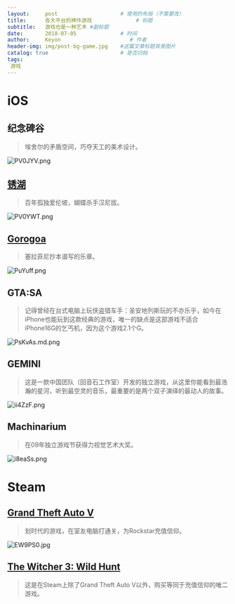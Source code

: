 ```yaml
---
layout:     post                    # 使用的布局（不需要改）
title:      各大平台的神作游戏              # 标题 
subtitle:   游戏也是一种艺术 #副标题
date:       2018-07-05              # 时间
author:     Keyon                      # 作者
header-img: img/post-bg-game.jpg    #这篇文章标题背景图片
catalog: true                       # 是否归档
tags:
 游戏
---
```


# iOS
## 纪念碑谷

> 埃舍尔的矛盾空间，巧夺天工的美术设计。

![PV0JYV.png](https://s1.ax1x.com/2018/07/05/PV0JYV.png)

## [锈湖](http://www.rustylake.com/)

> 百年孤独爱伦坡，蝴蝶杀手汉尼拔。

![PV0YWT.png](https://s1.ax1x.com/2018/07/05/PV0YWT.png)

## [Gorogoa](http://gorogoa.com/)

> 塞拉菲尼抄本谱写的乐章。

![PuYuff.png](https://s1.ax1x.com/2018/07/11/PuYuff.png)

## GTA:SA

> 记得曾经在台式电脑上玩侠盗猎车手：圣安地列斯玩的不亦乐乎，如今在iPhone也能玩到这款经典的游戏，唯一的缺点是这部游戏不适合iPhone16G的乞丐机，因为这个游戏2.1个G。

![PsKvAs.md.png](https://s1.ax1x.com/2018/08/07/PsKvAs.md.png)

## GEMINI

> 这是一款中国团队（回音石工作室）开发的独立游戏，从这里你能看到最浩瀚的星河，听到最空灵的音乐，最重要的是两个双子演绎的最动人的故事。

![ii4ZzF.png](https://s1.ax1x.com/2018/09/09/ii4ZzF.png)

## Machinarium

> 在09年独立游戏节获得力视觉艺术大奖。

![i8eaSs.png](https://s1.ax1x.com/2018/10/04/i8eaSs.png)

# Steam
## [Grand Theft Auto V](https://www.rockstargames.com/V/)

> 划时代的游戏，在室友电脑打通关，为Rockstar充值信仰。

![EW9PS0.jpg](https://s2.ax1x.com/2019/05/10/EW9PS0.jpg)

## [The Witcher 3: Wild Hunt](https://thewitcher.com/en/witcher3)

> 这是在Steam上除了Grand Theft Auto V以外，购买等同于充值信仰的唯二游戏。
